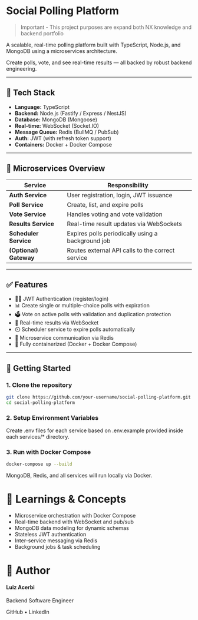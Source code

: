 # Social Polling Platform

> Important - This project purposes are expand both NX knowledge and backend portfolio

A scalable, real-time polling platform built with TypeScript, Node.js, and MongoDB using a microservices architecture.

Create polls, vote, and see real-time results — all backed by robust backend engineering.

---

## 🔧 Tech Stack

- **Language:** TypeScript
- **Backend:** Node.js (Fastify / Express / NestJS)
- **Database:** MongoDB (Mongoose)
- **Real-time:** WebSocket (Socket.IO)
- **Message Queue:** Redis (BullMQ / PubSub)
- **Auth:** JWT (with refresh token support)
- **Containers:** Docker + Docker Compose

---

## 🧩 Microservices Overview

| Service             | Responsibility                                      |
|---------------------|-----------------------------------------------------|
| **Auth Service**     | User registration, login, JWT issuance              |
| **Poll Service**     | Create, list, and expire polls                      |
| **Vote Service**     | Handles voting and vote validation                  |
| **Results Service**  | Real-time result updates via WebSockets            |
| **Scheduler Service**| Expires polls periodically using a background job   |
| **(Optional) Gateway** | Routes external API calls to the correct service |

---

## ✅ Features

- 🧑‍💼 JWT Authentication (register/login)
- 📊 Create single or multiple-choice polls with expiration
- 🗳️ Vote on active polls with validation and duplication protection
- 🔄 Real-time results via WebSocket
- ⏲️ Scheduler service to expire polls automatically
- 🔌 Microservice communication via Redis
- 🐳 Fully containerized (Docker + Docker Compose)

---


## 🚀 Getting Started

### 1. Clone the repository

```bash
git clone https://github.com/your-username/social-polling-platform.git
cd social-polling-platform
```

### 2. Setup Environment Variables
Create .env files for each service based on .env.example provided inside each services/* directory.

### 3. Run with Docker Compose
```bash
docker-compose up --build
```
MongoDB, Redis, and all services will run locally via Docker.


# 🧠 Learnings & Concepts
- Microservice orchestration with Docker Compose
- Real-time backend with WebSocket and pub/sub
- MongoDB data modeling for dynamic schemas
- Stateless JWT authentication
- Inter-service messaging via Redis
- Background jobs & task scheduling

# 👤 Author
#### Luiz Acerbi

Backend Software Engineer

GitHub • LinkedIn